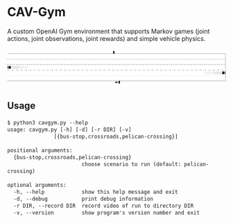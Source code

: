 # CAV-Gym
A custom OpenAI Gym environment that supports Markov games (joint actions, joint observations, joint rewards) and simple vehicle physics.

![](demo.gif)

## Usage
```
$ python3 cavgym.py --help
usage: cavgym.py [-h] [-d] [-r DIR] [-v]
               [{bus-stop,crossroads,pelican-crossing}]

positional arguments:
  {bus-stop,crossroads,pelican-crossing}
                        choose scenario to run (default: pelican-crossing)

optional arguments:
  -h, --help            show this help message and exit
  -d, --debug           print debug information
  -r DIR, --record DIR  record video of run to directory DIR
  -v, --version         show program's version number and exit
```
